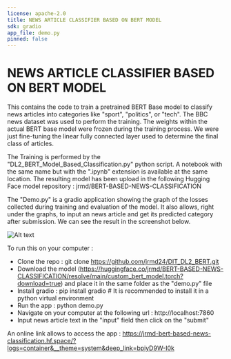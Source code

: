 ```yaml
---
license: apache-2.0
title: NEWS ARTICLE CLASSIFIER BASED ON BERT MODEL
sdk: gradio
app_file: demo.py
pinned: false
---
```


# NEWS ARTICLE CLASSIFIER BASED ON BERT MODEL

This contains the code to train a pretrained BERT Base model to classify news articles into categories like "sport", "politics", or "tech". The BBC news dataset was used to perform the training. 
The weights within the actual BERT base model were frozen during the training process. We were just fine-tuning the linear fully connected layer used to determine the final class of articles.

The Training is performed by the "DL2_BERT_Model_Based_Classification.py" python script. A notebook with the same name but with the ".ipynb" extension is available at the same location. The resulting model has been upload in the following Hugging Face model repository : jrmd/BERT-BASED-NEWS-CLASSIFICATION

The "Demo.py" is a gradio application showing the graph of the losses collected during training and evaluation of the model. It also allows, right under the graphs, to input an news article and get its predicted category after submission. We can see the result in the screenshot below.

![Alt text](HomeGradio.png)

To run this on your computer :
- Clone the repo : git clone https://github.com/jrmd24/DIT_DL2_BERT.git
- Download the model (https://huggingface.co/jrmd/BERT-BASED-NEWS-CLASSIFICATION/resolve/main/custom_bert_model.torch?download=true) and place it in the same folder as the "demo.py" file
- Install gradio : pip install gradio # It is recommended to install it in a python virtual environment
- Run the app : python demo.py
- Navigate on your computer at the following url : http://localhost:7860
- Input news article text in the "input" field then click on the "submit"

An online link allows to access the app : https://jrmd-bert-based-news-classification.hf.space/?logs=container&__theme=system&deep_link=bpiyD9W-I0k

